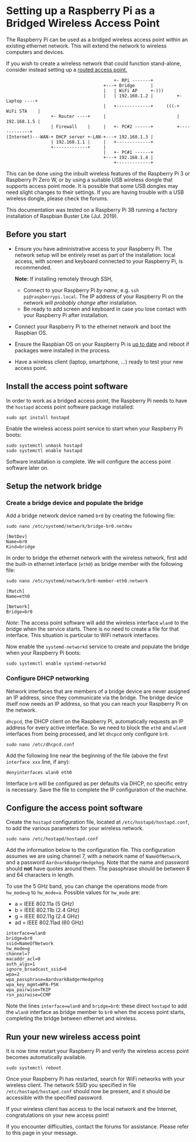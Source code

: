 
# Setting up a Raspberry Pi as a Bridged Wireless Access Point

The Raspberry Pi can be used as a bridged wireless access point within an existing ethernet network. This will extend the network to wireless computers and devices.

If you wish to create a wireless network that could function stand-alone, consider instead setting up a [routed access point.](./access-point-routed.md)

```
                                         +- RPi -------+
                                     +---+ Bridge      |
                                     |   | WiFi AP     +-)))
                                     |   | 192.168.1.2 |         +- Laptop ----+
                                     |   +-------------+     (((-+ WiFi STA    |
                 +- Router ----+     |                           | 192.168.1.5 |
                 | Firewall    |     |   +- PC#2 ------+         +-------------+
(Internet)---WAN-+ DHCP server +-LAN-+---+ 192.168.1.3 |
                 | 192.168.1.1 |     |   +-------------+
                 +-------------+     |
                                     |   +- PC#1 ------+
                                     +---+ 192.168.1.4 |
                                         +-------------+
```

This can be done using the inbuilt wireless features of the Raspberry Pi 3 or Raspberry Pi Zero W, or by using a suitable USB wireless dongle that supports access point mode.
It is possible that some USB dongles may need slight changes to their settings. If you are having trouble with a USB wireless dongle, please check the forums.

This documentation was tested on a Raspberry Pi 3B running a factory installation of Raspbian Buster Lite (Jul. 2019). 

## Before you start

* Ensure you have administrative access to your Raspberry Pi. The network setup will be entirely reset as part of the installation: local access, with screen and keyboard connected to your Raspberry Pi, is recommended.

  **Note:** If installing remotely through SSH,
    * Connect to your Raspberry Pi *by name*, e.g. `ssh pi@raspberrypi.local`. The IP address of your Raspberry Pi on the network *will probably change* after installation.
    * Be ready to add screen and keyboard in case you lose contact with your Raspberry Pi after installation. 
* Connect your Raspberry Pi to the ethernet network and boot the Raspbian OS.
* Ensure the Raspbian OS on your Raspberry Pi is [up to date](../../raspbian/updating.md) and reboot if packages were installed in the process.
* Have a wireless client (laptop, smartphone, ...) ready to test your new access point.

<a name="hostapd-install"></a>
## Install the access point software

In order to work as a bridged access point, the Raspberry Pi needs to have the `hostapd` access point software package installed:

```
sudo apt install hostapd
```
Enable the wireless access point service to start when your Raspberry Pi boots:

```
sudo systemctl unmask hostapd
sudo systemctl enable hostapd
```

Software installation is complete. We will configure the access point software later on.

<a name="bridging"></a>
## Setup the network bridge

### Create a bridge device and populate the bridge

Add a bridge network device named `br0` by creating the following file:

```
sudo nano /etc/systemd/network/bridge-br0.netdev

[NetDev]
Name=br0
Kind=bridge
```

In order to bridge the ethernet network with the wireless network, first add the built-in ethernet interface (`eth0`) as bridge member with the following file:

```
sudo nano /etc/systemd/network/br0-member-eth0.network

[Match]
Name=eth0

[Network]
Bridge=br0
```

*Note:* The access point software will add the wireless interface `wlan0` to the bridge when the service starts. There is no need to create a file for that interface. This situation is particular to WiFi network interfaces.

Now enable the `systemd-networkd` service to create and populate the bridge when your Raspberry Pi boots:

```
sudo systemctl enable systemd-networkd
```

### Configure DHCP networking

Network interfaces that are members of a bridge device are never assigned an IP address, since they communicate via the bridge. The bridge device itself now needs an IP address, so that you can reach your Raspberry Pi on the network.

`dhcpcd`, the DHCP client on the Raspberry Pi, automatically requests an IP address for every active interface. So we need to block the `eth0` and `wlan0` interfaces from being processed, and let `dhcpcd` only configure `br0`.

```
sudo nano /etc/dhcpcd.conf
```

Add the following line near the beginning of the file (above the first `interface xxx` line, if any):
```
denyinterfaces wlan0 eth0
```
Interface `br0` will be configured as per defaults via DHCP, no specific entry is necessary. Save the file to complete the IP configuration of the machine.

<a name="hostapd-config"></a>
## Configure the access point software

Create the `hostapd` configuration file, located at `/etc/hostapd/hostapd.conf`, to add the various parameters for your wireless network. 

```
sudo nano /etc/hostapd/hostapd.conf
```

Add the information below to the configuration file. This configuration assumes we are using channel 7, with a network name of `NameOfNetwork`, and a password `AardvarkBadgerHedgehog`. Note that the name and password should **not** have quotes around them. The passphrase should be between 8 and 64 characters in length.

To use the 5 GHz band, you can change the operations mode from `hw_mode=g` to `hw_mode=a`. Possible values for `hw_mode` are:
 - a = IEEE 802.11a (5 GHz)
 - b = IEEE 802.11b (2.4 GHz)
 - g = IEEE 802.11g (2.4 GHz)
 - ad = IEEE 802.11ad (60 GHz)

```
interface=wlan0
bridge=br0
ssid=NameOfNetwork
hw_mode=g
channel=7
macaddr_acl=0
auth_algs=1
ignore_broadcast_ssid=0
wpa=2
wpa_passphrase=AardvarkBadgerHedgehog
wpa_key_mgmt=WPA-PSK
wpa_pairwise=TKIP
rsn_pairwise=CCMP
```
Note the lines `interface=wlan0` and `bridge=br0`: these direct `hostapd` to add the `wlan0` interface as bridge member to `br0` when the access point starts, completing the bridge between ethernet and wireless.

## Run your new wireless access point

It is now time restart your Raspberry Pi and verify the wireless access point becomes automatically available.

```
sudo systemctl reboot
```
Once your Raspberry Pi has restarted, search for WiFi networks with your wireless client. The network SSID you specified in file `/etc/hostapd/hostapd.conf` should now be present, and it should be accessible with the specified password.

If your wireless client has access to the local network and the Internet, congratulations on your new access point!

If you encounter difficulties, contact the forums for assistance. Please refer to this page in your message.
